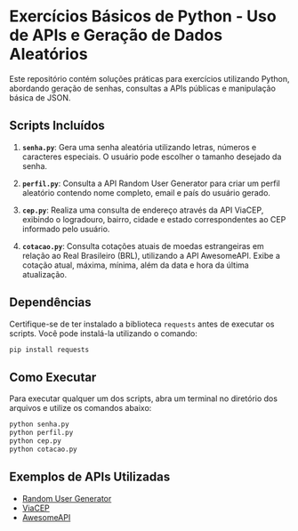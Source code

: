 # Exercícios Básicos de Python - Uso de APIs e Geração de Dados Aleatórios

Este repositório contém soluções práticas para exercícios utilizando Python, abordando geração de senhas, consultas a APIs públicas e manipulação básica de JSON.

## Scripts Incluídos

1. **`senha.py`**: Gera uma senha aleatória utilizando letras, números e caracteres especiais. O usuário pode escolher o tamanho desejado da senha.

2. **`perfil.py`**: Consulta a API Random User Generator para criar um perfil aleatório contendo nome completo, email e país do usuário gerado.

3. **`cep.py`**: Realiza uma consulta de endereço através da API ViaCEP, exibindo o logradouro, bairro, cidade e estado correspondentes ao CEP informado pelo usuário.

4. **`cotacao.py`**: Consulta cotações atuais de moedas estrangeiras em relação ao Real Brasileiro (BRL), utilizando a API AwesomeAPI. Exibe a cotação atual, máxima, mínima, além da data e hora da última atualização.

## Dependências

Certifique-se de ter instalado a biblioteca `requests` antes de executar os scripts. Você pode instalá-la utilizando o comando:

```bash
pip install requests
```

## Como Executar

Para executar qualquer um dos scripts, abra um terminal no diretório dos arquivos e utilize os comandos abaixo:

```bash
python senha.py
python perfil.py
python cep.py
python cotacao.py
```

## Exemplos de APIs Utilizadas

- [Random User Generator](https://randomuser.me/)
- [ViaCEP](https://viacep.com.br/)
- [AwesomeAPI](https://docs.awesomeapi.com.br/)

